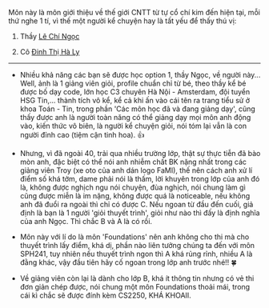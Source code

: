 Môn này là môn giới thiệu về thế giới CNTT từ tự cổ chí kim đến hiện tại, mỗi thứ nghe 1 tí, vì thế một người kể chuyện hay là tất yếu để thấy thú vị:

1. Thầy [Lê Chí Ngọc](https://fami.hust.edu.vn/giang-vien/?name=ngoclc)

2. Cô [Đinh Thị Hà Ly](https://soict.hust.edu.vn/ts-dinh-thi-ha-ly.html)

---

- Nhiều khả năng các bạn sẽ được học option 1, thầy Ngọc, về người này... Well, ảnh là 1 giảng viên giỏi, profile chuẩn chỉ từ bé, theo thầy kể bé được bố dạy code, lớn học C3 chuyên Hà Nội - Amsterdam, đội tuyển HSG Tin,... thành tích vô kể, kể cả khi ấn vào cái tên ra trang tiểu sử ở khoa Toán - Tin, trong phần 'Các môn học đã và đang giảng dạy', cũng thấy được anh là người toàn năng có thể giảng dạy mọi môn anh động vào, kiến thức vô biên, là người kể chuyện giỏi, nói tóm lại vẫn là con người đỉnh cao (tiệm cận tinh hoa). 👍

- Nhưng, vì đã ngoài 40, trải qua nhiều trường lớp, thật sự thực tiễn đã bào mòn anh, đặc biệt có thể nói anh nhiễm chất BK nặng nhất trong các giảng viên Troy (xe oto của anh dán logo FaMI), thế nên cách anh xử lí điểm số khá tởm, dame phải nói là thấm, lời khuyên trong lớp của anh đó là, không được nghịch ngu nói chuyện, đùa nghịch, nói chung làm gì cũng được miễn là im nặng, không được quá là noticeable, nếu không anh đã đuổi ra ngoài thì chỉ có được C. Nếu ngoan từ đầu đến cuối, giả định là bạn là 1 người 'giỏi thuyết trình', giỏi như nào thì đấy là định nghĩa của anh Ngọc. Thì chắc B và A là có rồi.

- Môn này với lí do là môn 'Foundations' nên anh không cho thi mà cho thuyết trình lấy điểm, khá dị, phần nào liên tưởng chúng ta đến với môn SPH241, tuy nhiên nếu thuyết trình ngon thì A khá rủng rỉnh, nhiều A là đằng khác, vậy đầu tiên hãy cố ngoan trong lớp anh trước nhé!! 🍀

- Về giảng viên còn lại là dành cho lớp B, khá ít thông tin nhưng có vẻ thi đơn giản chép được, nói chung một môn Foundations thoải mái, trong cái kì chắc sẽ được đính kèm CS2250, KHÁ KHOAII.
